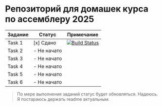 # Репозиторий для домашек курса по ассемблеру 2025


| Задание | Статус       | Примечание                     |
|---------|--------------|--------------------------------|
| Task 1  | [x] Сдано    | [![Build Status](https://github.com/Skiftare/AsmFall2025KB/actions/workflows/task1.yml/badge.svg?branch=master)](https://github.com/Skiftare/AsmFall2025KB/actions/workflows/task1.yml) |
| Task 2  | - Не начато |                                |
| Task 3  | - Не начато |                                |
| Task 4  | - Не начато |                                |
| Task 5  | - Не начато |                                |
| Task 6  | - Не начато |                                |

> По мере выполнения заданий статус будет обновляться. Надеюсь. Я постараюсь держать readme актуальным.
